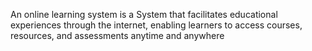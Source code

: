 An online learning system is a System that facilitates educational experiences through the internet, enabling learners to access courses, resources, and assessments anytime and 
anywhere
